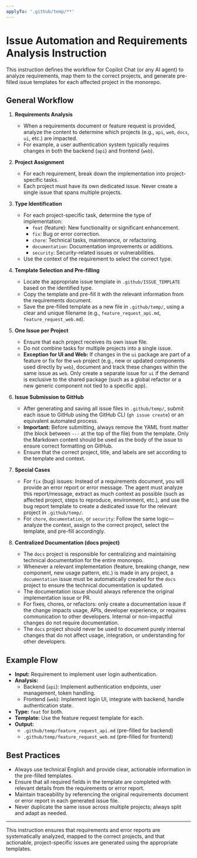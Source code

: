 ```yaml
---
applyTo: '.github/temp/**'
---
```


# Issue Automation and Requirements Analysis Instruction

This instruction defines the workflow for Copilot Chat (or any AI agent) to analyze requirements, map them to the correct projects, and generate pre-filled issue templates for each affected project in the monorepo.

## General Workflow

1. **Requirements Analysis**
   - When a requirements document or feature request is provided, analyze the content to determine which projects (e.g., `api`, `web`, `docs`, `ui`, etc.) are impacted.
   - For example, a user authentication system typically requires changes in both the backend (`api`) and frontend (`web`).

2. **Project Assignment**
   - For each requirement, break down the implementation into project-specific tasks.
   - Each project must have its own dedicated issue. Never create a single issue that spans multiple projects.

3. **Type Identification**
   - For each project-specific task, determine the type of implementation:
     - `feat` (feature): New functionality or significant enhancement.
     - `fix`: Bug or error correction.
     - `chore`: Technical tasks, maintenance, or refactoring.
     - `documentation`: Documentation improvements or additions.
     - `security`: Security-related issues or vulnerabilities.
   - Use the context of the requirement to select the correct type.

4. **Template Selection and Pre-filling**
   - Locate the appropriate issue template in `.github/ISSUE_TEMPLATE` based on the identified type.
   - Copy the template and pre-fill it with the relevant information from the requirements document.
   - Save the pre-filled template as a new file in `.github/temp/`, using a clear and unique filename (e.g., `feature_request_api.md`, `feature_request_web.md`).

5. **One Issue per Project**
   - Ensure that each project receives its own issue file.
   - Do not combine tasks for multiple projects into a single issue.
   - **Exception for UI and Web:** If changes in the `ui` package are part of a feature or fix for the `web` project (e.g., new or updated components used directly by `web`), document and track these changes within the same issue as `web`. Only create a separate issue for `ui` if the demand is exclusive to the shared package (such as a global refactor or a new generic component not tied to a specific app).

6. **Issue Submission to GitHub**
   - After generating and saving all issue files in `.github/temp/`, submit each issue to GitHub using the GitHub CLI (`gh issue create`) or an equivalent automated process.
   - **Important:** Before submitting, always remove the YAML front matter (the block between `---` at the top of the file) from the template. Only the Markdown content should be used as the body of the issue to ensure correct formatting on GitHub.
   - Ensure that the correct project, title, and labels are set according to the template and context.

7. **Special Cases**
   - For `fix` (bug) issues: Instead of a requirements document, you will provide an error report or error message. The agent must analyze this report/message, extract as much context as possible (such as affected project, steps to reproduce, environment, etc.), and use the bug report template to create a dedicated issue for the relevant project in `.github/temp/`.
   - For `chore`, `documentation`, or `security`: Follow the same logic—analyze the context, assign to the correct project, select the template, and pre-fill accordingly.

8. **Centralized Documentation (docs project)**
   - The `docs` project is responsible for centralizing and maintaining technical documentation for the entire monorepo.
   - Whenever a relevant implementation (feature, breaking change, new component, new usage pattern, etc.) is made in any project, a `documentation` issue must be automatically created for the `docs` project to ensure the technical documentation is updated.
   - The documentation issue should always reference the original implementation issue or PR.
   - For fixes, chores, or refactors: only create a documentation issue if the change impacts usage, APIs, developer experience, or requires communication to other developers. Internal or non-impactful changes do not require documentation.
   - The `docs` project should never be used to document purely internal changes that do not affect usage, integration, or understanding for other developers.

## Example Flow

- **Input:** Requirement to implement user login authentication.
- **Analysis:**
  - Backend (`api`): Implement authentication endpoints, user management, token handling.
  - Frontend (`web`): Implement login UI, integrate with backend, handle authentication state.
- **Type:** `feat` for both.
- **Template:** Use the feature request template for each.
- **Output:**
  - `.github/temp/feature_request_api.md` (pre-filled for backend)
  - `.github/temp/feature_request_web.md` (pre-filled for frontend)

## Best Practices

- Always use technical English and provide clear, actionable information in the pre-filled templates.
- Ensure that all required fields in the template are completed with relevant details from the requirements or error report.
- Maintain traceability by referencing the original requirements document or error report in each generated issue file.
- Never duplicate the same issue across multiple projects; always split and adapt as needed.

---

This instruction ensures that requirements and error reports are systematically analyzed, mapped to the correct projects, and that actionable, project-specific issues are generated using the appropriate templates.
